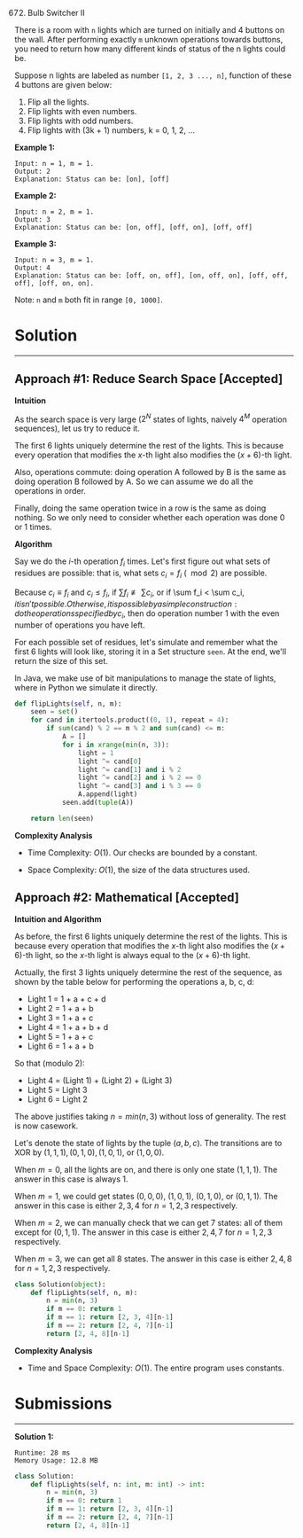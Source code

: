 672. Bulb Switcher II

There is a room with `n` lights which are turned on initially and 4 buttons on the wall. After performing exactly `m` unknown operations towards buttons, you need to return how many different kinds of status of the n lights could be.

Suppose n lights are labeled as number `[1, 2, 3 ..., n]`, function of these 4 buttons are given below:

1. Flip all the lights.
1. Flip lights with even numbers.
1. Flip lights with odd numbers.
1. Flip lights with (3k + 1) numbers, k = 0, 1, 2, ...
 

**Example 1:**
```
Input: n = 1, m = 1.
Output: 2
Explanation: Status can be: [on], [off]
``` 

**Example 2:**
```
Input: n = 2, m = 1.
Output: 3
Explanation: Status can be: [on, off], [off, on], [off, off]
```

**Example 3:**
```
Input: n = 3, m = 1.
Output: 4
Explanation: Status can be: [off, on, off], [on, off, on], [off, off, off], [off, on, on].
```

Note: `n` and `m` both fit in range `[0, 1000]`.

# Solution
---
## Approach #1: Reduce Search Space [Accepted]
**Intuition**

As the search space is very large ($2^N$ states of lights, naively $4^M$ operation sequences), let us try to reduce it.

The first 6 lights uniquely determine the rest of the lights. This is because every operation that modifies the $x$-th light also modifies the $(x+6)$-th light.

Also, operations commute: doing operation A followed by B is the same as doing operation B followed by A. So we can assume we do all the operations in order.

Finally, doing the same operation twice in a row is the same as doing nothing. So we only need to consider whether each operation was done 0 or 1 times.

**Algorithm**

Say we do the $i$-th operation $f_i$ times. Let's first figure out what sets of residues are possible: that is, what sets $c_i = f_i$ ($\mod 2$) are possible.

Because $c_i \equiv f_i$ and $c_i \leq f_i$, if $\sum f_i \not\equiv \sum c_i$, or if \sum f_i < \sum c_i$, it isn't possible. Otherwise, it is possible by a simple construction: do the operations specified by c_i$, then do operation number 1 with the even number of operations you have left.

For each possible set of residues, let's simulate and remember what the first 6 lights will look like, storing it in a Set structure `seen`. At the end, we'll return the size of this set.

In Java, we make use of bit manipulations to manage the state of lights, where in Python we simulate it directly.

```python
def flipLights(self, n, m):
    seen = set()
    for cand in itertools.product((0, 1), repeat = 4):
        if sum(cand) % 2 == m % 2 and sum(cand) <= m:
            A = []
            for i in xrange(min(n, 3)):
                light = 1
                light ^= cand[0]
                light ^= cand[1] and i % 2
                light ^= cand[2] and i % 2 == 0
                light ^= cand[3] and i % 3 == 0
                A.append(light)
            seen.add(tuple(A))

    return len(seen)
```

**Complexity Analysis**

* Time Complexity: $O(1)$. Our checks are bounded by a constant.

* Space Complexity: $O(1)$, the size of the data structures used.

## Approach #2: Mathematical [Accepted]
**Intuition and Algorithm**

As before, the first 6 lights uniquely determine the rest of the lights. This is because every operation that modifies the $x$-th light also modifies the $(x+6)$-th light, so the $x$-th light is always equal to the $(x+6)$-th light.

Actually, the first 3 lights uniquely determine the rest of the sequence, as shown by the table below for performing the operations a, b, c, d:

* Light 1 = 1 + a + c + d
* Light 2 = 1 + a + b
* Light 3 = 1 + a + c
* Light 4 = 1 + a + b + d
* Light 5 = 1 + a + c
* Light 6 = 1 + a + b

So that (modulo 2):

* Light 4 = (Light 1) + (Light 2) + (Light 3)
* Light 5 = Light 3
* Light 6 = Light 2

The above justifies taking $n = min(n, 3)$ without loss of generality. The rest is now casework.

Let's denote the state of lights by the tuple $(a, b, c)$. The transitions are to XOR by $(1, 1, 1), (0, 1, 0), (1, 0, 1)$, or $(1, 0, 0)$.

When $m = 0$, all the lights are on, and there is only one state $(1, 1, 1)$. The answer in this case is always 1.

When $m = 1$, we could get states $(0, 0, 0)$, $(1, 0, 1)$, $(0, 1, 0)$, or $(0, 1, 1)$. The answer in this case is either $2, 3, 4$ for $n = 1, 2, 3$ respectively.

When $m = 2$, we can manually check that we can get 7 states: all of them except for $(0, 1, 1)$. The answer in this case is either $2, 4, 7$ for $n = 1, 2, 3$ respectively.

When $m = 3$, we can get all 8 states. The answer in this case is either $2, 4, 8$ for $n = 1, 2, 3$ respectively.

```python
class Solution(object):
    def flipLights(self, n, m):
        n = min(n, 3)
        if m == 0: return 1
        if m == 1: return [2, 3, 4][n-1]
        if m == 2: return [2, 4, 7][n-1]
        return [2, 4, 8][n-1]
```

**Complexity Analysis**

* Time and Space Complexity: $O(1)$. The entire program uses constants.

# Submissions
---
**Solution 1:**
```
Runtime: 28 ms
Memory Usage: 12.8 MB
```
```python
class Solution:
    def flipLights(self, n: int, m: int) -> int:
        n = min(n, 3)
        if m == 0: return 1
        if m == 1: return [2, 3, 4][n-1]
        if m == 2: return [2, 4, 7][n-1]
        return [2, 4, 8][n-1]
```